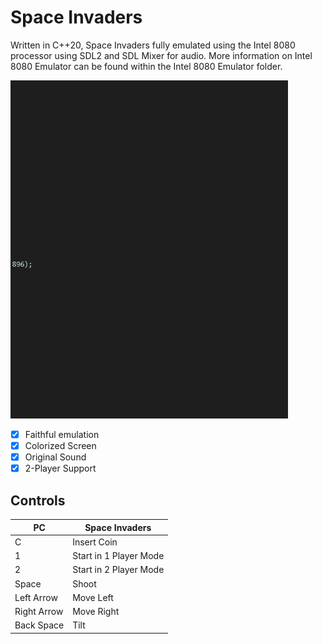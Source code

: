 # Space Invaders
Written in C++20, Space Invaders fully emulated using the Intel 8080 processor using SDL2 and SDL Mixer for audio. 
More information on Intel 8080 Emulator can be found within the Intel 8080 Emulator folder.

![](src/Space%20Invaders.gif)

- [x] Faithful emulation
- [x] Colorized Screen
- [x] Original Sound
- [x] 2-Player Support

## Controls
| PC          | Space Invaders         |
|-------------|---------------         |
| C           | Insert Coin            |
| 1           | Start in 1 Player Mode |
| 2           | Start in 2 Player Mode |
| Space       | Shoot                  |
| Left Arrow  | Move Left              |
| Right Arrow | Move Right             |  
| Back Space  | Tilt                   |
